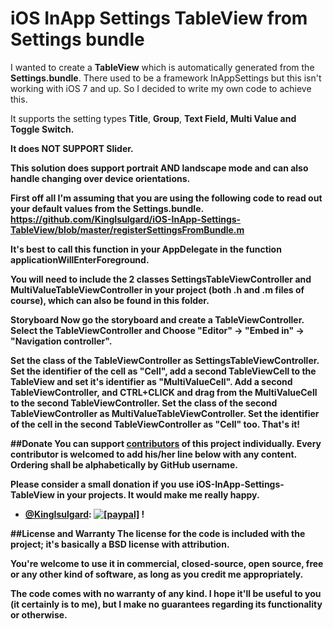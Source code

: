 # iOS InApp Settings TableView from Settings bundle
I wanted to create a <b>TableView</b> which is automatically generated from the <b>Settings.bundle</b>. There used to be a framework InAppSettings but this isn't working with iOS 7 and up. So I decided to write my own code to achieve this.

It supports the setting types <b>Title</b>, <b>Group</b>, <b>Text <b>Field</b>, <b>Multi Value</b> and <b>Toggle Switch</b>.

It does NOT SUPPORT <b>Slider</b>.

This solution does support portrait AND landscape mode and can also handle changing over device orientations.

First off all I'm assuming that you are using the following code to read out your default values from the Settings.bundle.
https://github.com/KingIsulgard/iOS-InApp-Settings-TableView/blob/master/registerSettingsFromBundle.m

It's best to call this function in your <b>AppDelegate</b> in the function <b>applicationWillEnterForeground</b>. 

You will need to include the 2 classes <b>SettingsTableViewController</b> and <b>MultiValueTableViewController</b> in your project (both .h and .m files of course), which can also be found in this folder.

<b>Storyboard</b> Now go the storyboard and create a <b>TableViewController</b>. Select the TableViewController and Choose "<b>Editor</b>" -> "<b>Embed in</b>" -> "<b>Navigation controller</b>".

Set the class of the TableViewController as <b>SettingsTableViewController</b>. Set the identifier of the cell as "Cell", add a second TableViewCell to the TableView and set it's identifier as "<b>MultiValueCell</b>". Add a second TableViewController, and CTRL+CLICK and drag from the MultiValueCell to the second TableViewController. Set the class of the second TableViewController as <b>MultiValueTableViewController</b>. Set the identifier of the cell in the second TableViewController as "<b>Cell</b>" too. That's it!

##Donate
You can support [contributors](https://github.com/KingIsulgard/iOS-InApp-Settings-TableView/graphs/contributors) of this project individually. Every contributor is welcomed to add his/her line below with any content. Ordering shall be alphabetically by GitHub username.

Please consider a small donation if you use iOS-InApp-Settings-TableView in your projects. It would make me really happy.

* [@KingIsulgard](https://github.com/KingIsulgard): <a href="https://www.paypal.com/cgi-bin/webscr?cmd=_s-xclick&hosted_button_id=HQE64D8RQGPLC"><img src="https://www.paypalobjects.com/en_US/i/btn/btn_donate_LG.gif" alt="[paypal]" /></a> !

##License and Warranty
The license for the code is included with the project; it's basically a BSD license with attribution.

You're welcome to use it in commercial, closed-source, open source, free or any other kind of software, as long as you credit me appropriately.

The code comes with no warranty of any kind. I hope it'll be useful to you (it certainly is to me), but I make no guarantees regarding its functionality or otherwise.
